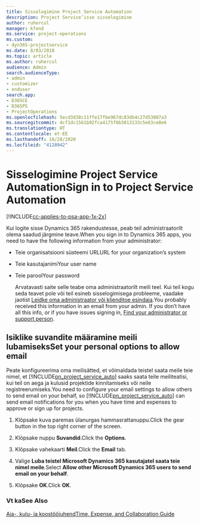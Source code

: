 ```yaml
---
title: Sisselogimine Project Service Automation
description: Project Service’isse sisselogimine
author: ruhercul
manager: kfend
ms.service: project-operations
ms.custom:
- dyn365-projectservice
ms.date: 8/03/2018
ms.topic: article
ms.author: ruhercul
audience: Admin
search.audienceType:
- admin
- customizer
- enduser
search.app:
- D365CE
- D365PS
- ProjectOperations
ms.openlocfilehash: 5ecd3d38c11ffe17fbe967dc83db4c27d53807a3
ms.sourcegitcommit: 4cf1dc1561b92fca4175f0b3813133c5e63ce8e6
ms.translationtype: HT
ms.contentlocale: et-EE
ms.lasthandoff: 10/28/2020
ms.locfileid: "4128942"
---
```

# <a name="sign-in-to-project-service-automation"></a><span data-ttu-id="894b1-103">Sisselogimine Project Service Automation</span><span class="sxs-lookup"><span data-stu-id="894b1-103">Sign in to Project Service Automation</span></span>

[!INCLUDE[cc-applies-to-psa-app-1x-2x](../includes/cc-applies-to-psa-app-1x-2x.md)]

<span data-ttu-id="894b1-104">Kui logite sisse Dynamics 365 rakendustesse, peab teil administraatorilt olema saadud järgmine teave.</span><span class="sxs-lookup"><span data-stu-id="894b1-104">When you sign in to Dynamics 365 apps, you need to have the following information from your administrator:</span></span>  
  
- <span data-ttu-id="894b1-105">Teie organisatsiooni süsteemi URL</span><span class="sxs-lookup"><span data-stu-id="894b1-105">URL for your organization’s system</span></span>  
  
- <span data-ttu-id="894b1-106">Teie kasutajanimi</span><span class="sxs-lookup"><span data-stu-id="894b1-106">Your user name</span></span>  
  
- <span data-ttu-id="894b1-107">Teie parool</span><span class="sxs-lookup"><span data-stu-id="894b1-107">Your password</span></span>  
  
  <span data-ttu-id="894b1-108">Arvatavasti saite selle teabe oma administraatorilt meili teel. Kui teil kogu seda teavet pole või teil esineb sisselogimisega probleeme, vaadake jaotist [Leidke oma administraator või klienditoe esindaja](https://docs.microsoft.com/dynamics365/customerengagement/on-premises/basics/find-administrator-support).</span><span class="sxs-lookup"><span data-stu-id="894b1-108">You probably received this information in an email from your admin. If you don’t have all this info, or if you have issues signing in, [Find your administrator or support person](https://docs.microsoft.com/dynamics365/customerengagement/on-premises/basics/find-administrator-support).</span></span>  
  
## <a name="set-your-personal-options-to-allow-email"></a><span data-ttu-id="894b1-109">Isiklike suvandite määramine meili lubamiseks</span><span class="sxs-lookup"><span data-stu-id="894b1-109">Set your personal options to allow email</span></span>  
 <span data-ttu-id="894b1-110">Peate konfigureerima oma meilisätted, et võimaldada teistel saata meile teie nimel, et [!INCLUDE[pn_project_service_auto](../includes/pn-project-service-auto.md)] saaks saata teile meiliteatisi, kui teil on aega ja kulusid projektide kinnitamiseks või neile registreerumiseks.</span><span class="sxs-lookup"><span data-stu-id="894b1-110">You need to configure your email settings to allow others to send email on your behalf, so [!INCLUDE[pn_project_service_auto](../includes/pn-project-service-auto.md)] can send email notifications for you when you have time and expenses to approve or sign up for projects.</span></span>  
  
1.  <span data-ttu-id="894b1-111">Klõpsake kuva paremas ülanurgas hammasrattanuppu.</span><span class="sxs-lookup"><span data-stu-id="894b1-111">Click the gear button in the top right corner of the screen.</span></span>  
  
2.  <span data-ttu-id="894b1-112">Klõpsake nuppu **Suvandid**.</span><span class="sxs-lookup"><span data-stu-id="894b1-112">Click the **Options**.</span></span>  
  
3.  <span data-ttu-id="894b1-113">Klõpsake vahekaarti **Meil**.</span><span class="sxs-lookup"><span data-stu-id="894b1-113">Click the **Email** tab.</span></span>  
  
4.  <span data-ttu-id="894b1-114">Valige **Luba teistel Microsoft Dynamics 365 kasutajatel saata teie nimel meile**.</span><span class="sxs-lookup"><span data-stu-id="894b1-114">Select **Allow other Microsoft Dynamics 365 users to send email on your behalf**.</span></span>  
  
5.  <span data-ttu-id="894b1-115">Klõpsake **OK**.</span><span class="sxs-lookup"><span data-stu-id="894b1-115">Click **OK**.</span></span>  
  
### <a name="see-also"></a><span data-ttu-id="894b1-116">Vt ka</span><span class="sxs-lookup"><span data-stu-id="894b1-116">See Also</span></span>  
 [<span data-ttu-id="894b1-117">Aja-, kulu- ja koostööjuhend</span><span class="sxs-lookup"><span data-stu-id="894b1-117">Time, Expense, and Collaboration Guide</span></span>](../psa/time-expense-collaboration-guide.md)
